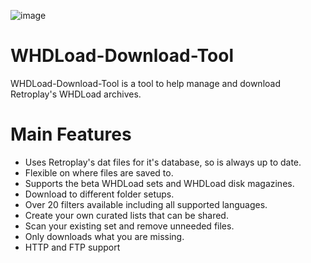 ![image](https://user-images.githubusercontent.com/71010565/208500397-4846e6d9-a58f-4986-9086-d27135382960.png)

# WHDLoad-Download-Tool
WHDLoad-Download-Tool is a tool to help manage and download Retroplay's WHDLoad archives.

# Main Features
- Uses Retroplay's dat files for it's database, so is always up to date.
- Flexible on where files are saved to.
- Supports the beta WHDLoad sets and WHDLoad disk magazines.
- Download to different folder setups.
- Over 20 filters available including all supported languages.
- Create your own curated lists that can be shared.
- Scan your existing set and remove unneeded files.
- Only downloads what you are missing.
- HTTP and FTP support
